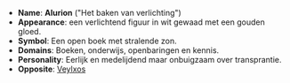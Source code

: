 - **Name**: **Alurion** ("Het baken van verlichting")
- **Appearance**: een verlichtend figuur in wit gewaad met een gouden gloed.
- **Symbol**: Een open boek met stralende zon.
- **Domains**: Boeken, onderwijs, openbaringen en kennis.
- **Personality**: Eerlijk en medelijdend maar onbuigzaam over transprantie.
- **Opposite**: [Veylxos](Pantheon/Veylxos.md)
